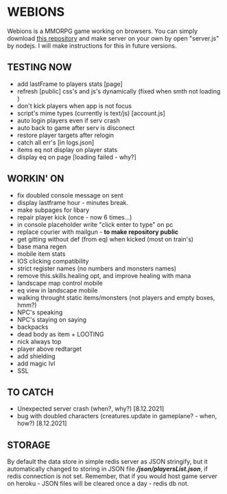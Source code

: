 # WEBIONS
  Webions is a MMORPG game working on browsers. 
  You can simply download [this repository](https://github.com/apietryga/webions2) and make server on your own by open "server.js" by nodejs. I will make instructions for this in future versions.

## TESTING NOW
  - add lastFrame to players stats [page]
  - refresh [public] css's and js's dynamically (fixed when smth not loading )
  - don't kick players when app is not focus
  - script's mime types (currently is text/js) [account.js]
  - auto login players even if serv crash
  - auto back to game after serv is disconect
  - restore player targets after relogin
  - catch all err's [in logs.json]
  - items eq not display on player stats
  - display eq on page [loading failed - why?]

## WORKIN' ON
  - fix doubled console message on sent
  - display lastframe hour - minutes break.
  - make subpages for libary
  - repair player kick (once - now 6 times...)
  - in console placeholder write "click enter to type" on pc 
  - replace courier with mailgun - **to make repository public**
  - get gitting without def (from eq) when kicked (most on train's)
  - base mana regen
  - mobile item stats
  - IOS clicking compatibility
  - strict register names (no numbers and monsters names)
  - remove this.skills.healing opt, and improve healing with mana
  - landscape map control mobile
  - eq view in landscape mobile
  - walking throught static items/monsters (not players and empty boxes, hmm?)
  - NPC's speaking
  - NPC's staying on saying
  - backpacks
  - dead body as item + LOOTING
  - nick always top
  - player above redtarget
  - add shielding
  - add magic lvl
  - SSL 

## TO CATCH
  - Unexpected server crash (when?, why?) [8.12.2021]
  - bug with doubled characters (creatures.update in gameplane? - when, how?) [8.12.2021]

## STORAGE
  By default the data store in simple redis server as JSON stringify, but it automatically changed to storing in JSON file ***/json/playersList.json***, if redis connection is not set.
  Remember, that if you would host game server on heroku - JSON files will be cleared once a day - redis db not. 